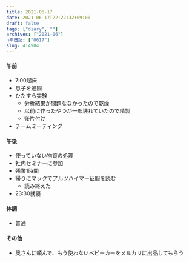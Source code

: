 ```yaml
---
title: 2021-06-17
date: 2021-06-17T22:22:32+09:00
draft: false
tags: ["diary", ""]
archives: ["2021-06"]
n年日記: ["0617"]
slug: 414984
---
```

#### 午前
- 7:00起床
- 息子を通園
- ひたすら実験
  - 分析結果が問題ななかったので乾燥
  - 以前に作ったやつが一部壊れていたので精製
  - 後片付け
- チームミーティング
#### 午後
- 使っていない物質の処理
- 社内セミナーに参加
- 残業1時間
- 帰りにマックでアルツハイマー征服を読む
  - 読み終えた
- 23:30就寝
#### 体調
- 普通
#### その他
- 奥さんに頼んで、もう使わないベビーカーをメルカリに出品してもらう
